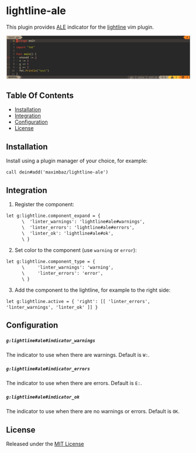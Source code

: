# lightline-ale

This plugin provides [ALE](https://github.com/w0rp/ale) indicator for the [lightline](https://github.com/itchyny/lightline.vim) vim plugin.

![screenshot](./screenshot.png)

## Table Of Contents

- [Installation](#installation)
- [Integration](#integration)
- [Configuration](#configuration)
- [License](#license)

## Installation

Install using a plugin manager of your choice, for example:

```viml
call dein#add('maximbaz/lightline-ale')
```

## Integration

1. Register the component:

```viml
let g:lightline.component_expand = {
      \  'linter_warnings': 'lightline#ale#warnings',
      \  'linter_errors': 'lightline#ale#errors',
      \  'linter_ok': 'lightline#ale#ok',
      \ }
```

2. Set color to the component (use `warning` or `error`):

```viml
let g:lightline.component_type = {
      \     'linter_warnings': 'warning',
      \     'linter_errors': 'error',
      \ }
```

3. Add the component to the lightline, for example to the right side:

```viml
let g:lightline.active = { 'right': [[ 'linter_errors', 'linter_warnings', 'linter_ok' ]] }
```

## Configuration

##### `g:lightline#ale#indicator_warnings`

The indicator to use when there are warnings. Default is `W:`.

##### `g:lightline#ale#indicator_errors`

The indicator to use when there are errors. Default is `E:`.

##### `g:lightline#ale#indicator_ok`

The indicator to use when there are no warnings or errors. Default is `OK`.

## License

Released under the [MIT License](LICENSE)
